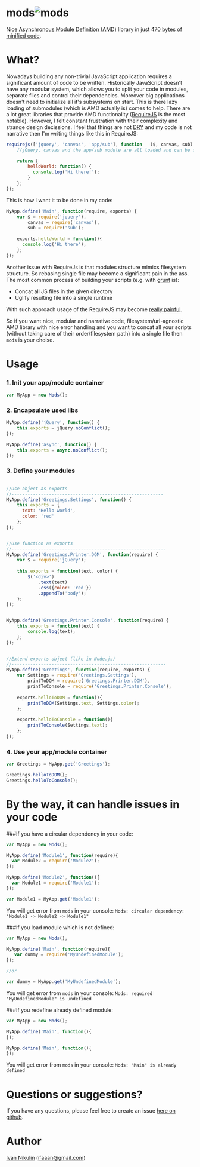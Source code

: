 mods![mods](https://raw.github.com/inikulin/mods/master/logo.jpg)
====
Nice [Asynchronous Module Definition (AMD)](https://github.com/amdjs/amdjs-api/wiki/AMD) library in just [470 bytes of minified code](https://github.com/inikulin/mods/blob/master/dist/mods.min.js).

What?
====
Nowadays building any non-trivial JavaScript application  requires a significant amount of code to be written. Historically JavaScript doesn't have any modular system, which allows you to split your code in modules, separate files and control their dependencies. Moreover big applications doesn't need to initialize all it's subsystems on start. This is there lazy loading of submodules (which is AMD actually is) comes to help. There are a lot great libraries that provide AMD functionality ([RequireJS](http://requirejs.org/) is the most notable). However, I felt constant frustration with their complexity and strange design decissions. I feel that things are not [DRY](http://en.wikipedia.org/wiki/Don%27t_repeat_yourself) and my code is not narrative then I'm writing things like this in RequireJS:
```js
requirejs(['jquery', 'canvas', 'app/sub'], function   ($, canvas, sub) {
    //jQuery, canvas and the app/sub module are all loaded and can be used here now.
    
    return {
        helloWorld: function() {
          console.log('Hi there!');
        }
    };
});
```

This is how I want it to be done in my code:
```js
MyApp.define('Main', function(require, exports) {
    var $ = require('jquery'),
        canvas = require('canvas'),
        sub = require('sub');
        
    exports.helloWorld = function(){
      console.log('Hi there');
    };
});
```

Another issue with RequireJs is that modules structure mimics filesystem structure. So rebasing single file may become a
significant pain in the ass. 
The most common process of building your scripts (e.g. with [grunt](http://gruntjs.com/) is):
* Concat all JS files in the given directory
* Uglify resulting file into a single runtime

With such approach usage of the RequireJS may become [really painful](https://github.com/yeoman/grunt-usemin/issues/192).

So if you want nice, modular and narrative code, filesystem/url-agnostic AMD library with nice error handling and you want to concat all your scripts (without taking care of their order/filesystem path) into a single file then `mods` is your choise.

Usage
====
### 1. Init your app/module container
```js
var MyApp = new Mods();
```

### 2. Encapsulate used libs
```js
MyApp.define('jQuery', function() {
    this.exports = jQuery.noConflict();
});

MyApp.define('async', function() {
    this.exports = async.noConflict();
});
```

### 3. Define your modules
```js

//Use object as exports
//---------------------------------------------------------
MyApp.define('Greetings.Settings', function() {
    this.exports = {
      text: 'Hello world',
      color: 'red'
    };
});


//Use function as exports
//----------------------------------------------------------
MyApp.define('Greetings.Printer.DOM', function(require) {
    var $ = require('jQuery');
    
    this.exports = function(text, color) {
        $('<div>')
            .text(text)
            .css({color: 'red'})
            .appendTo('body');
    };
});


MyApp.define('Greetings.Printer.Console', function(require) {
    this.exports = function(text) {
        console.log(text);
    };
});


//Extend exports object (like in Node.js)
//----------------------------------------------------------
MyApp.define('Greetings', function(require, exports) {
    var Settings = require('Greetings.Settings'),
        printToDOM = require('Greetings.Printer.DOM'),
        printToConsole = require('Greetings.Printer.Console');
        
    exports.helloToDOM = function(){
        printToDOM(Settings.text, Settings.color);
    };
    
    exports.helloToConsole = function(){
        printToConsole(Settings.text);
    };
});
```

### 4. Use your app/module container
```js
var Greetings = MyApp.get('Greetings');

Greetings.helloToDOM();
Greetings.helloToConsole();
```

By the way, it can handle issues in your code
====
###If you have a circular dependency in your code:

```js 
var MyApp = new Mods();

MyApp.define('Module1', function(require){
  var Module2 = require('Module2');
});

MyApp.define('Module2', function(){
  var Module1 = require('Module1');
});

var Module1 = MyApp.get('Module1');
``` 

You will get error from `mods` in your console:
`Mods: circular dependency: "Module1 -> Module2 -> Module1"`

###If you load module which is not defined:

```js 
var MyApp = new Mods();

MyApp.define('Main', function(require){
   var dummy = require('MyUndefinedModule');
});

//or

var dummy = MyApp.get('MyUndefinedModule'); 
``` 

You will get error from `mods` in your console:
`Mods: required "MyUndefinedModule" is undefined`

###If you redefine already defined module:

```js 
var MyApp = new Mods();

MyApp.define('Main', function(){
});

MyApp.define('Main', function(){
});
``` 

You will get error from `mods` in your console:
`Mods: "Main" is already defined`

Questions or suggestions?
====
If you have any questions, please feel free to create an issue [here on github](https://github.com/inikulin/mods/issues).

Author
====
[Ivan Nikulin](https://github.com/inikulin) (ifaaan@gmail.com)
